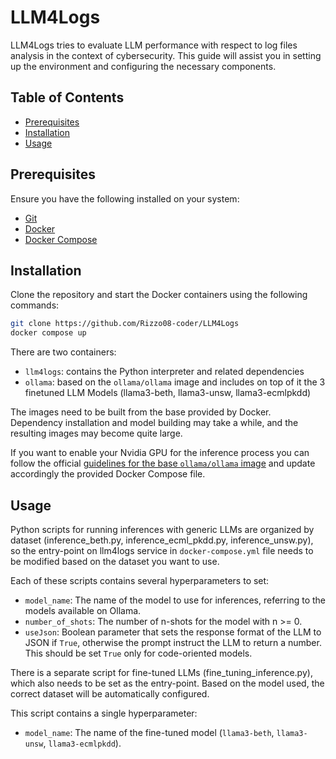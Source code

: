 # LLM4Logs

LLM4Logs tries to evaluate LLM performance with respect to log files analysis in the context of cybersecurity.
This guide will assist you in setting up the environment and configuring the necessary components.

## Table of Contents

- [Prerequisites](#prerequisites)
- [Installation](#installation)
- [Usage](#usage)

## Prerequisites

Ensure you have the following installed on your system:
- [Git](https://git-scm.com/)
- [Docker](https://www.docker.com/)
- [Docker Compose](https://docs.docker.com/compose/)

## Installation

Clone the repository and start the Docker containers using the following commands:

```bash
git clone https://github.com/Rizzo08-coder/LLM4Logs
docker compose up
```

There are two containers:
- `llm4logs`: contains the Python interpreter and related dependencies
- `ollama`: based on the `ollama/ollama` image and includes on top of it the 3 finetuned LLM Models (llama3-beth, llama3-unsw, llama3-ecmlpkdd)

The images need to be built from the base provided by Docker.
Dependency installation and model building may take a while, and the resulting images may become quite large.

If you want to enable your Nvidia GPU for the inference process you can follow the official
[guidelines for the base `ollama/ollama` image](https://hub.docker.com/r/ollama/ollama) and update accordingly
the provided Docker Compose file.


## Usage

Python scripts for running inferences with generic LLMs are organized by dataset (inference_beth.py, inference_ecml_pkdd.py, inference_unsw.py), so the entry-point on llm4logs service in `docker-compose.yml` file needs to be modified based on the dataset you want to use.

Each of these scripts contains several hyperparameters to set:
- `model_name`: The name of the model to use for inferences, referring to the models available on Ollama.
- `number_of_shots`: The number of n-shots for the model with n >= 0.
- `useJson`: Boolean parameter that sets the response format of the LLM to JSON if `True`, otherwise the prompt instruct the LLM to return a number. This should be set `True` only for code-oriented models.

There is a separate script for fine-tuned LLMs (fine_tuning_inference.py), which also needs to be set as the entry-point. Based on the model used, the correct dataset will be automatically configured.

This script contains a single hyperparameter:
- `model_name`: The name of the fine-tuned model (`llama3-beth`, `llama3-unsw`, `llama3-ecmlpkdd`).

